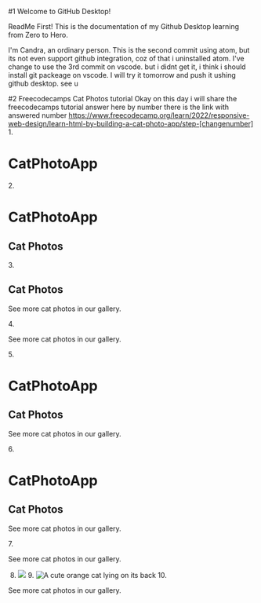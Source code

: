 #1 Welcome to GitHub Desktop!

ReadMe First!
This is the documentation of my Github Desktop learning from Zero to Hero.

I'm Candra, an ordinary person.
This is the second commit using atom, but its not even support github integration, coz of that i uninstalled atom.
I've change to use the 3rd commit on vscode. but i didnt get it, i think i should install git packeage on vscode. I will try it tomorrow and push it ushing github desktop. see u

#2 Freecodecamps Cat Photos tutorial
Okay on this day i will share the freecodecamps tutorial answer here by number
there is the link with answered number https://www.freecodecamp.org/learn/2022/responsive-web-design/learn-html-by-building-a-cat-photo-app/step-[changenumber]
1.
    <h1>CatPhotoApp</h1>
2.
    <h1>CatPhotoApp</h1>
    <h2>Cat Photos</h2>
3.
    <h2>Cat Photos</h2>
    <p>See more cat photos in our gallery.</p>
4.
    <!-- TODO: Add link to cat photos -->
    <p>See more cat photos in our gallery.</p>
5.
  <main>
    <h1>CatPhotoApp</h1>
    <h2>Cat Photos</h2>
    <!-- TODO: Add link to cat photos -->
    <p>See more cat photos in our gallery.</p>
  </main> 
6.
    <main>
      <h1>CatPhotoApp</h1>
      <h2>Cat Photos</h2>
      <!-- TODO: Add link to cat photos -->
      <p>See more cat photos in our gallery.</p>
    </main>
7.
      <p>See more cat photos in our gallery.</p>
      <img>
8.
      <img src="https://cdn.freecodecamp.org/curriculum/cat-photo-app/relaxing-cat.jpg">
9.
      <img src="https://cdn.freecodecamp.org/curriculum/cat-photo-app/relaxing-cat.jpg" alt="A cute orange cat lying on its back">
10. 
      <p>See more cat photos in our gallery.</p>
      <a href="https://freecatphotoapp.com"></a>
